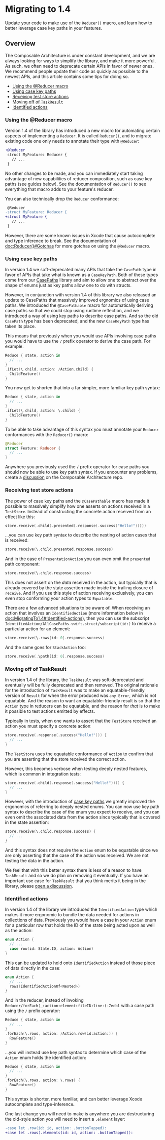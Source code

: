 # Migrating to 1.4

Update your code to make use of the ``Reducer()`` macro, and learn how to better leverage case key
paths in your features.

## Overview

The Composable Architecture is under constant development, and we are always looking for ways to
simplify the library, and make it more powerful. As such, we often need to deprecate certain APIs
in favor of newer ones. We recommend people update their code as quickly as possible to the newest
APIs, and this article contains some tips for doing so.

* [Using the @Reducer macro](#Using-the-Reducer-macro)
* [Using case key paths](#Using-case-key-paths)
* [Receiving test store actions](#Receiving-test-store-actions)
* [Moving off of `TaskResult`](#Moving-off-of-TaskResult)
* [Identified actions](#Identified-actions)

### Using the @Reducer macro

Version 1.4 of the library has introduced a new macro for automating certain aspects of implementing
a ``Reducer``. It is called ``Reducer()``, and to migrate existing code one only needs to annotate
their type with `@Reducer`:

```diff
+@Reducer
 struct MyFeature: Reducer {
   // ...
 }
```

No other changes to be made, and you can immediately start taking advantage of new capabilities of
reducer composition, such as case key paths (see guides below). See the documentation of 
``Reducer()`` to see everything that macro adds to your feature's reducer.

You can also technically drop the ``Reducer`` conformance:

```diff
 @Reducer
-struct MyFeature: Reducer {
+struct MyFeature {
   // ...
 }
```

However, there are some known issues in Xcode that cause autocomplete and type inference to break.
See the documentation of <doc:Reducer()#Gotchas> for more gotchas on using the `@Reducer` macro. 


### Using case key paths

In version 1.4 we soft-deprecated many APIs that take the `CasePath` type in favor of APIs that take
what is known as a `CaseKeyPath`. Both of these types come from our [CasePaths][swift-case-paths]
library and aim to allow one to abstract over the shape of enums just as key paths allow one to do
with structs.

However, in conjunction with version 1.4 of this library we also released an update to CasePaths
that massively improved ergnomics of using case paths. We introduced the `@CasePathable` macro for
automatically deriving case paths so that we could stop using runtime reflection, and we introduced
a way of using key paths to describe case paths. And so the old `CasePath` type has been deprecated,
and the new `CaseKeyPath` type has taken its place.

This means that previously when you would use APIs involving case paths you would have to use the
`/` prefix operator to derive the case path. For example:

```swift
Reduce { state, action in 
  // ...
}
.ifLet(\.child, action: /Action.child) {
  ChildFeature()
}
```

You now get to shorten that into a far simpler, more familiar key path syntax:

```swift
Reduce { state, action in 
  // ...
}
.ifLet(\.child, action: \.child) {
  ChildFeature()
}
```

To be able to take advantage of this syntax you must annotate your ``Reducer`` conformances with the
``Reducer()`` macro:

```swift
@Reducer
struct Feature: Reducer {
  // ...
}
```

Anywhere you previously used the `/` prefix operator for case paths you should now be able to use
key path syntax. If you encounter any problems, create a [discussion][tca-discussions] on the 
Composable Architecture repo.


### Receiving test store actions

The power of case key paths and the `@CasePathable` macro has made it possible to massively simplify
how one asserts on actions received in a ``TestStore``. Instead of constructing the concrete action
received from an effect like this:

```swift
store.receive(.child(.presented(.response(.success("Hello!")))))
```

…you can use key path syntax to describe the nesting of action cases that is received:

```swift
store.receive(\.child.presented.response.success)
```

And in the case of ``PresentationAction`` you can even omit the ``presented`` path component:

```swift
store.receive(\.child.response.success)
```

This does not assert on the _data_ received in the action, but typically that is already covered
by the state assertion made inside the trailing closure of `receive`. And if you use this style of
action receiving exclusively, you can even stop conforming your action types to `Equatable`.

There are a few advanced situations to be aware of. When receiving an action that involves an 
``IdentifiedAction`` (more information below in <doc:MigratingTo1.4#Identified-actions>), then
you can use the subscript ``IdentifiedAction/AllCasePaths-swift.struct/subscript(id:)`` to 
receive a particular action for an element:

```swift
store.receive(\.rows[id: 0].response.success)
```

And the same goes for ``StackAction`` too:

```swift
store.receive(.\path[id: 0].response.success)
```

### Moving off of TaskResult

In version 1.4 of the library, the ``TaskResult`` was soft-deprecated and eventually will be fully
deprecated and then removed. The original rationale for the introduction of ``TaskResult`` was to
make an equatable-friendly version of `Result` for when the error produced was `any Error`, which is
not equatable. And the reason to want an equatable-friendly result is so that the `Action` type in
reducers can be equatable, and the reason for _that_ is to make it possible to test actions
emitted by effects.

Typically in tests, when one wants to assert that the ``TestStore`` received an action you must 
specify a concrete action:

```swift
store.receive(.response(.success("Hello!"))) {
  // ...
}
```

The ``TestStore`` uses the equatable conformance of `Action` to confirm that you are asserting that
the store received the correct action.

However, this becomes verbose when testing deeply nested features, which is common in integration
tests:

```swift
store.receive(.child(.response(.success("Hello!")))) {
  // ...
}
```

However, with the introduction of [case key paths][swift-case-paths] we greatly improved the 
ergonomics of referring to deeply nested enums. You can now use key path syntax to describe the 
case of the enum you expect to receive, and you can even omit the associated data from the action
since typically that is covered in the state assertion:

```swift
store.receive(\.child.response.success) {
  // ...
}
```

And this syntax does not require the `Action` enum to be equatable since we are only asserting that
the case of the action was received. We are not testing the data in the action.

We feel that with this better syntax there is less of a reason to have ``TaskResult`` and so we
do plan on removing it eventually. If you have an important use case for ``TaskResult`` that you
think merits it being in the library, please [open a discussion][tca-discussions].

### Identified actions

In version 1.4 of the library we introduced the ``IdentifiedAction`` type which makes it more
ergonomic to bundle the data needed for actions in collections of data. Previously you would
have a case in your `Action` enum for a particular row that holds the ID of the state being acted
upon as well as the action:

```swift
enum Action {
  // ...
  case row(id: State.ID, action: Action)
}
```

This can be updated to hold onto ``IdentifiedAction`` instead of those piece of data directly in the 
case:

```swift
enum Action {
  // ...
  rows(IdentifiedActionOf<Nested>)
}
```

And in the reducer, instead of invoking ``Reducer/forEach(_:action:element:fileID:line:)-7ecbl``
with a case path using the `/` prefix operator:

```swift
Reduce { state, action in 
  // ...
}
.forEach(\.rows, action: /Action.row(id:action:)) {
  RowFeature()
}
```

…you will instead use key path syntax to determine which case of the `Action` enum holds the
identified action:

```swift
Reduce { state, action in 
  // ...
}
.forEach(\.rows, action: \.rows) {
  RowFeature()
}
```

This syntax is shorter, more familiar, and can better leverage Xcode autocomplete and 
type-inference.

One last change you will need to make is anywhere you are destructuring the old-style action you 
will need to insert a `.element` layer:

```diff
-case let .row(id: id, action: .buttonTapped):
+case let .rows(.elements(id: id, action: .buttonTapped)):
```

[swift-case-paths]: http://github.com/pointfreeco/swift-case-paths
[tca-discussions]: http://github.com/pointfreeco/swift-composable-architecture/discussions

